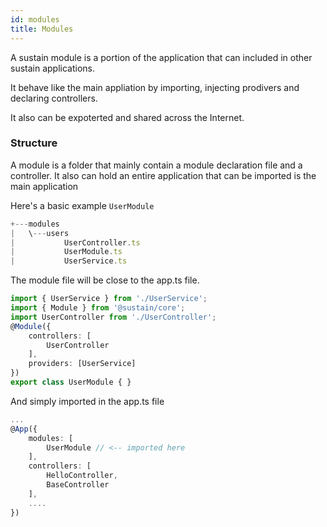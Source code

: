 ```yaml
---
id: modules
title: Modules
---
```

A sustain module is a portion of the application that can included in other sustain applications.

It behave like the main appliation by importing, injecting prodivers and declaring controllers.

It also can be expoterted and shared across the Internet.

### Structure
A module is a folder that mainly contain a module declaration file and a controller.
It also can hold an entire application that can be imported is the main application

Here's a basic example ``UserModule``

```typescript
+---modules
|   \---users
|           UserController.ts
|           UserModule.ts
|           UserService.ts
```


The module file will be close to the app.ts file.

```typescript
import { UserService } from './UserService';
import { Module } from '@sustain/core';
import UserController from './UserController';
@Module({
    controllers: [
        UserController
    ],
    providers: [UserService]
})
export class UserModule { } 
```

And simply imported in the app.ts file 
```typescript
...
@App({
    modules: [
        UserModule // <-- imported here
    ],
    controllers: [
        HelloController,
        BaseController
    ],
    ....
})
```
